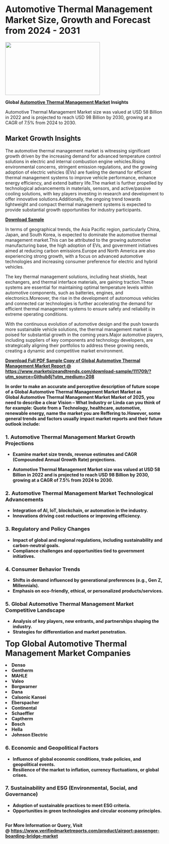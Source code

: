 <H1>Automotive Thermal Management Market Size, Growth and Forecast from 2024 - 2031</H1><img class="aligncenter size-medium wp-image-584254" src="https://thirdeyenews.in/wp-content/uploads/2024/09/Global-Market-Research-300x168.jpeg" alt="" width="300" height="168" /><p><strong>Global&nbsp;<a href="https://www.marketsizeandtrends.com/download-sample/111709/?utm_source=Github8j?utm_medium=208">Automotive Thermal Management Market</a> Insights</strong></p><p>Automotive Thermal Management Market size was valued at USD 58 Billion in 2022 and is projected to reach USD 98 Billion by 2030, growing at a CAGR of 7.5% from 2024 to 2030.</p><p><h2>Market Growth Insights</h2> <p>The automotive thermal management market is witnessing significant growth driven by the increasing demand for advanced temperature control solutions in electric and internal combustion engine vehicles.Rising environmental concerns, stringent emission regulations, and the growing adoption of electric vehicles (EVs) are fueling the demand for efficient thermal management systems to improve vehicle performance, enhance energy efficiency, and extend battery life.The market is further propelled by technological advancements in materials, sensors, and active/passive cooling solutions, with key players investing in research and development to offer innovative solutions.Additionally, the ongoing trend towards lightweight and compact thermal management systems is expected to provide substantial growth opportunities for industry participants.</p> <p><strong><a href="#">Download Sample</a></strong></p> <p>In terms of geographical trends, the Asia Pacific region, particularly China, Japan, and South Korea, is expected to dominate the automotive thermal management market.This can be attributed to the growing automotive manufacturing base, the high adoption of EVs, and government initiatives aimed at reducing carbon emissions.Europe and North America are also experiencing strong growth, with a focus on advanced automotive technologies and increasing consumer preference for electric and hybrid vehicles.</p> <p>The key thermal management solutions, including heat shields, heat exchangers, and thermal interface materials, are gaining traction.These systems are essential for maintaining optimal temperature levels within automotive components, such as batteries, engines, and electronics.Moreover, the rise in the development of autonomous vehicles and connected car technologies is further accelerating the demand for efficient thermal management systems to ensure safety and reliability in extreme operating conditions.</p> <p>With the continuous evolution of automotive design and the push towards more sustainable vehicle solutions, the thermal management market is poised for substantial growth in the coming years.Major automotive players, including suppliers of key components and technology developers, are strategically aligning their portfolios to address these growing needs, creating a dynamic and competitive market environment.</p> <p><strong><a href="#"></p><p><span class=""><strong>Download Full PDF Sample Copy of Global Automotive Thermal Management Market Report</strong> @ <a href="https://www.marketsizeandtrends.com/download-sample/111709/?utm_source=Github8j?utm_medium=208" target="_blank">https://www.marketsizeandtrends.com/download-sample/111709/?utm_source=Github8j?utm_medium=208</a></span></p><p>In order to make an accurate and perceptive description of future scope of a Global&nbsp;Automotive Thermal Management Market Market as Global&nbsp;Automotive Thermal Management Market Market of 2025, you need to describe a clear Vision &ndash; What Industry or Linda can you think of for example: Quote from a Technology, healthcare, automotive, renewable energy, name the market you are Reffering to.However, some general trends and factors usually impact market reports and their future outlook include:</p><h3>1.&nbsp;<strong>Automotive Thermal Management Market Growth Projections</strong></h3><ul><li>Examine market size trends, revenue estimates and CAGR (Compounded Annual Growth Rate) projections.</li><li><p>Automotive Thermal Management Market size was valued at USD 58 Billion in 2022 and is projected to reach USD 98 Billion by 2030, growing at a CAGR of 7.5% from 2024 to 2030.</p></li></ul><h3>2.&nbsp;<strong>Automotive Thermal Management Market Technological Advancements</strong></h3><ul><li>Integration of AI, IoT, blockchain, or automation in the industry.</li><li>Innovations driving cost reductions or improving efficiency.</li></ul><h3>3.&nbsp;<strong>Regulatory and Policy Changes</strong></h3><ul><li>Impact of global and regional regulations, including sustainability and carbon-neutral goals.</li><li>Compliance challenges and opportunities tied to government initiatives.</li></ul><h3>4.&nbsp;<strong>Consumer Behavior Trends</strong></h3><ul><li>Shifts in demand influenced by generational preferences (e.g., Gen Z, Millennials).</li><li>Emphasis on eco-friendly, ethical, or personalized products/services.</li></ul><h3>5.&nbsp;<strong>Global Automotive Thermal Management Market Competitive Landscape</strong></h3><ul><li>Analysis of key players, new entrants, and partnerships shaping the industry.</li><li>Strategies for differentiation and market penetration.</li></ul><p data-pm-slice="1 1 []"><span style="color: inherit; font-family: inherit; font-size: 25px;">Top Global Automotive Thermal Management Market Companies</span></p><div class="" data-test-id=""><p><li>Denso</li><li> Gentherm</li><li> MAHLE</li><li> Valeo</li><li> Borgwarner</li><li> Dana</li><li> Calsonic Kansei</li><li> Eberspacher</li><li> Continental</li><li> Schaeffler</li><li> Captherm</li><li> Bosch</li><li> Hella</li><li> Johnson Electric</li></p></div><h3>6.&nbsp;<strong>Economic and Geopolitical Factors</strong></h3><ul><li>Influence of global economic conditions, trade policies, and geopolitical events.</li><li>Resilience of the market to inflation, currency fluctuations, or global crises.</li></ul><h3>7.&nbsp;<strong>Sustainability and ESG (Environmental, Social, and Governance)</strong></h3><ul><li>Adoption of sustainable practices to meet ESG criteria.</li><li>Opportunities in green technologies and circular economy principles.</li></ul><h2><strong style="font-size: 14px;">For More Information or Query, Visit @&nbsp;</strong><a style="background-color: #ffffff; font-size: 14px;" href="https://www.marketsizeandtrends.com/report/automotive-thermal-management-market/" target="_blank">https://www.verifiedmarketreports.com/product/airport-passenger-boarding-bridge-market</a></h2>
